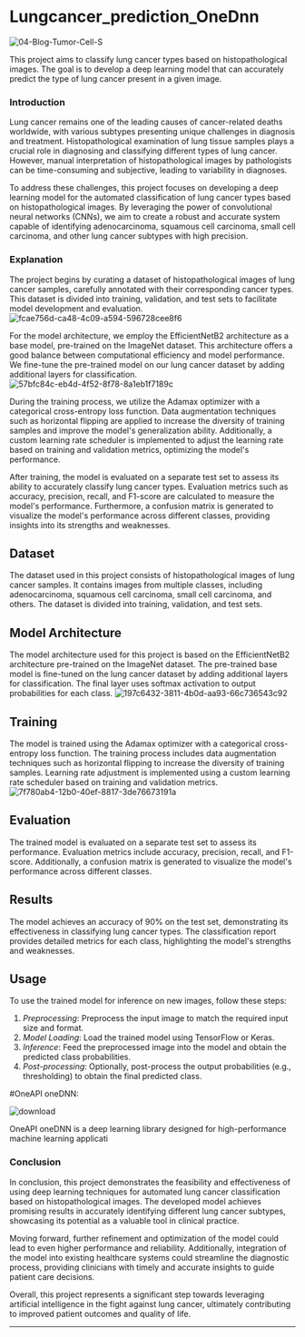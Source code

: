 # Lungcancer_prediction_OneDnn
![04-Blog-Tumor-Cell-S](https://user-images.githubusercontent.com/111365771/222963183-1b677b56-822a-4b05-8b73-3d48a0c13db3.jpg)

This project aims to classify lung cancer types based on histopathological images. The goal is to develop a deep learning model that can accurately predict the type of lung cancer present in a given image.


### Introduction

Lung cancer remains one of the leading causes of cancer-related deaths worldwide, with various subtypes presenting unique challenges in diagnosis and treatment. Histopathological examination of lung tissue samples plays a crucial role in diagnosing and classifying different types of lung cancer. However, manual interpretation of histopathological images by pathologists can be time-consuming and subjective, leading to variability in diagnoses.

To address these challenges, this project focuses on developing a deep learning model for the automated classification of lung cancer types based on histopathological images. By leveraging the power of convolutional neural networks (CNNs), we aim to create a robust and accurate system capable of identifying adenocarcinoma, squamous cell carcinoma, small cell carcinoma, and other lung cancer subtypes with high precision.


### Explanation

The project begins by curating a dataset of histopathological images of lung cancer samples, carefully annotated with their corresponding cancer types. This dataset is divided into training, validation, and test sets to facilitate model development and evaluation.
![fcae756d-ca48-4c09-a594-596728cee8f6](https://github.com/Vijay18003/Lungcancer_prediction_OneDnn/assets/158248736/bf8d0992-d642-45bd-9d22-2b6a065c81c3)

For the model architecture, we employ the EfficientNetB2 architecture as a base model, pre-trained on the ImageNet dataset. This architecture offers a good balance between computational efficiency and model performance. We fine-tune the pre-trained model on our lung cancer dataset by adding additional layers for classification.
![57bfc84c-eb4d-4f52-8f78-8a1eb1f7189c](https://github.com/Vijay18003/Lungcancer_prediction_OneDnn/assets/158248736/15bf6ce5-8a60-4deb-a7db-d779b87cd65f)

During the training process, we utilize the Adamax optimizer with a categorical cross-entropy loss function. Data augmentation techniques such as horizontal flipping are applied to increase the diversity of training samples and improve the model's generalization ability. Additionally, a custom learning rate scheduler is implemented to adjust the learning rate based on training and validation metrics, optimizing the model's performance.

After training, the model is evaluated on a separate test set to assess its ability to accurately classify lung cancer types. Evaluation metrics such as accuracy, precision, recall, and F1-score are calculated to measure the model's performance. Furthermore, a confusion matrix is generated to visualize the model's performance across different classes, providing insights into its strengths and weaknesses.


## Dataset

The dataset used in this project consists of histopathological images of lung cancer samples. It contains images from multiple classes, including adenocarcinoma, squamous cell carcinoma, small cell carcinoma, and others. The dataset is divided into training, validation, and test sets.

## Model Architecture

The model architecture used for this project is based on the EfficientNetB2 architecture pre-trained on the ImageNet dataset. The pre-trained base model is fine-tuned on the lung cancer dataset by adding additional layers for classification. The final layer uses softmax activation to output probabilities for each class.
![197c6432-3811-4b0d-aa93-66c736543c92](https://github.com/Vijay18003/Lungcancer_prediction_OneDnn/assets/158248736/17b268bf-c5a9-4cc0-834d-4710a6aa131c)

## Training

The model is trained using the Adamax optimizer with a categorical cross-entropy loss function. The training process includes data augmentation techniques such as horizontal flipping to increase the diversity of training samples. Learning rate adjustment is implemented using a custom learning rate scheduler based on training and validation metrics.
![7f780ab4-12b0-40ef-8817-3de76673191a](https://github.com/Vijay18003/Lungcancer_prediction_OneDnn/assets/158248736/d364f4ec-78a2-40ea-a6e1-62a38949b67b)

## Evaluation

The trained model is evaluated on a separate test set to assess its performance. Evaluation metrics include accuracy, precision, recall, and F1-score. Additionally, a confusion matrix is generated to visualize the model's performance across different classes.

## Results

The model achieves an accuracy of 90% on the test set, demonstrating its effectiveness in classifying lung cancer types. The classification report provides detailed metrics for each class, highlighting the model's strengths and weaknesses.

## Usage

To use the trained model for inference on new images, follow these steps:

1. *Preprocessing*: Preprocess the input image to match the required input size and format.
2. *Model Loading*: Load the trained model using TensorFlow or Keras.
3. *Inference*: Feed the preprocessed image into the model and obtain the predicted class probabilities.
4. *Post-processing*: Optionally, post-process the output probabilities (e.g., thresholding) to obtain the final predicted class.

#OneAPI oneDNN:

![download](https://user-images.githubusercontent.com/111365771/222963211-f7f2d17c-14d2-49e4-b4fe-0fa2394af262.jpg)

OneAPI oneDNN is a deep learning library designed for high-performance machine learning applicati

### Conclusion

In conclusion, this project demonstrates the feasibility and effectiveness of using deep learning techniques for automated lung cancer classification based on histopathological images. The developed model achieves promising results in accurately identifying different lung cancer subtypes, showcasing its potential as a valuable tool in clinical practice.

Moving forward, further refinement and optimization of the model could lead to even higher performance and reliability. Additionally, integration of the model into existing healthcare systems could streamline the diagnostic process, providing clinicians with timely and accurate insights to guide patient care decisions.

Overall, this project represents a significant step towards leveraging artificial intelligence in the fight against lung cancer, ultimately contributing to improved patient outcomes and quality of life.

---
